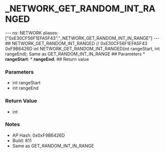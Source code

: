 # _NETWORK_GET_RANDOM_INT_RANGED

--- ns: NETWORK aliases: ["0xE30CF56F1EFA5F43","_NETWORK_GET_RANDOM_INT_IN_RANGE"] --- ## NETWORK_GET_RANDOM_INT_RANGED  // 0xE30CF56F1EFA5F43 0xF9B6426D int NETWORK_GET_RANDOM_INT_RANGED(int rangeStart, int rangeEnd);  Same as GET_RANDOM_INT_IN_RANGE  ## Parameters * **rangeStart**: * **rangeEnd**:  ## Return value

### Parameters
* int rangeStart
* int rangeEnd

### Return Value
* int

### Notes
* AP Hash: 0x0xF9B6426D
* Build: 811
* Same as GET_RANDOM_INT_IN_RANGE

